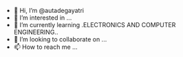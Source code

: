 - 👋 Hi, I’m @autadegayatri
- 👀 I’m interested in ...
- 🌱 I’m currently learning .ELECTRONICS AND COMPUTER ENGINEERING..
- 💞️ I’m looking to collaborate on ...
- 📫 How to reach me ...

<!---
autadegayatri/autadegayatri is a ✨ special ✨ repository because its `README.md` (this file) appears on your GitHub profile.
You can click the Preview link to take a look at your changes.
--->
